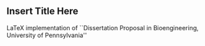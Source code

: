 Insert Title Here
-------------------------------------------------------------------

LaTeX implementation of ``Dissertation Proposal in Bioengineering, University of Pennsylvania''



